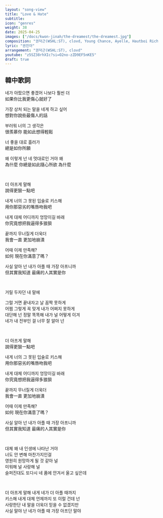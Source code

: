 ```yaml
---
layout: "song-view"
title: "Love & Hate"
subtitle: 
icon: "genres"
weight: 38
date: 2025-04-25
images: ["/docs/kwon-jinah/the-dreamest/the-dreamest.jpg"]
composition: "권덕근(WSHL:ST), clovd, Young Chance, Ayelle, Hautboi Rich "
lyric: "권진아"
arrangement: "권덕근(WSHL:ST), clovd"
youtube: "z5SZ38rhXIc?si=O2no-zZD9EF5nKE5"
draft: true
---
```


## 韓中歌詞

네가 아팠으면 좋겠어 나보다 훨씬 더  
如果你比我更傷心就好了  

가장 상처 되는 말을 네게 하고 싶어  
想對你說些最傷人的話

부러워 너의 그 생각은  
很羨慕你 能如此想得輕鬆

너 좋을 대로 흘러가  
總是如你所願  

왜 이렇게 넌 네 멋대로인 거야 왜  
為什麼 你總是如此隨心所欲 為什麼

</br>

더 아프게 말해  
說得更狠一點吧  

내게 너의 그 못된 입술로 키스해  
用你那惡劣的嘴唇吻我吧  

내게 대체 어디까지 엉망이길 바래  
你究竟想把我逼得多狼狽  

끝까지 무너질게 더욱더  
我會一直 更加地崩潰  

어때 이제 만족해?  
如何 現在你滿意了嗎？  

사실 알아 넌 내가 아플 때 가장 아프니까  
但其實我知道 最痛的人其實是你  

</br>

거릴 두자던 내 말에  

그럴 거면 끝내자고 날 꼼짝 못하게  
어쩜 그렇게 꼭 맞게 내가 어쩌지 못하게  
대단해 넌 정말 똑똑해 내가 널 어떻게 이겨  
네가 내 전부인 걸 너무 잘 알아 넌  

</br>

더 아프게 말해  
說得更狠一點吧  

내게 너의 그 못된 입술로 키스해  
用你那惡劣的嘴唇吻我吧  

내게 대체 어디까지 엉망이길 바래  
你究竟想把我逼得多狼狽  

끝까지 무너질게 더욱더  
我會一直 更加地崩潰  

어때 이제 만족해?  
如何 現在你滿意了嗎？  

사실 알아 넌 내가 아플 때 가장 아프니까  
但其實我知道 最痛的人其實是你  

</br>

대체 왜 내 인생에 나타난 거야  
너도 안 변해 마찬가지인걸  
영원히 원망하게 될 것 같아 널  
미워해 널 사랑해 널  
슬퍼진대도 또다시 네 품에 안겨서 울고 싶은데  

</br>

더 아프게 말해 내게 네가 더 아플 때까지  
키스해 내게 대체 언제까지 또 이럴 건데 넌  
사랑한단 내 말을 더욱더 믿을 수 없겠지만  
사실 말야 난 네가 아플 때 가장 아프단 말야  
